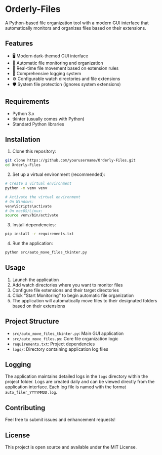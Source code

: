 # Orderly-Files

A Python-based file organization tool with a modern GUI interface that automatically monitors and organizes files based on their extensions.

## Features

- 🖥️ Modern dark-themed GUI interface
- 📁 Automatic file monitoring and organization
- 🔄 Real-time file movement based on extension rules
- 📝 Comprehensive logging system
- ⚙️ Configurable watch directories and file extensions
- 🛡️ System file protection (ignores system extensions)

## Requirements

- Python 3.x
- tkinter (usually comes with Python)
- Standard Python libraries

## Installation

1. Clone this repository:
```bash
git clone https://github.com/yourusername/Orderly-Files.git
cd Orderly-Files
```

2. Set up a virtual environment (recommended):
```bash
# Create a virtual environment
python -m venv venv

# Activate the virtual environment
# On Windows:
venv\Scripts\activate
# On macOS/Linux:
source venv/bin/activate
```

3. Install dependencies:
```bash
pip install -r requirements.txt
```

4. Run the application:
```bash
python src/auto_move_files_tkinter.py
```

## Usage

1. Launch the application
2. Add watch directories where you want to monitor files
3. Configure file extensions and their target directories
4. Click "Start Monitoring" to begin automatic file organization
5. The application will automatically move files to their designated folders based on their extensions

## Project Structure

- `src/auto_move_files_tkinter.py`: Main GUI application
- `src/auto_move_files.py`: Core file organization logic
- `requirements.txt`: Project dependencies
- `logs/`: Directory containing application log files

## Logging

The application maintains detailed logs in the `logs` directory within the project folder. Logs are created daily and can be viewed directly from the application interface. Each log file is named with the format `auto_filer_YYYYMMDD.log`.

## Contributing

Feel free to submit issues and enhancement requests!

## License

This project is open source and available under the MIT License.